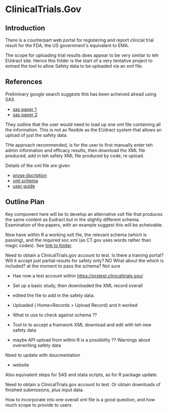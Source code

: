 # ClinicalTrials.Gov

## Introduction

There is a counterpart web portal for registering and report clincial
trial result for the FDA, the US government's equivalent to EMA.

The scope for uploading trial results does appear to be very similar to teh EUdract
site. Hence this folder is the start of a very tentative project to extned
the tool to allow Safety data to be uploaded via an xml file.

## References

Preliminary google search suggests this has been acheived alread using
SAS

* [sas paper 1](https://www.lexjansen.com/pharmasug/2012/AD/PharmaSUG-2012-AD10.pdf)
* [sas paper 2](https://www.lexjansen.com/nesug/nesug10/ph/ph01.pdf)

They outline that the user would need to load up one xml file containing all the
information. This is not as flexible as the EUdract system that allows an
upload of just the safety data.

THe approach recommended, is for the user to first manually enter teh admin information
and efficacy results, then download the XML file produced, add in teh safety XML
file produced by code, re upload.

Details of the xml file are given

* [prose dscription](https://prsinfo.clinicaltrials.gov/results_definitions.html)
* [xml schema](https://prsinfo.clinicaltrials.gov/RRSUploadSchema.xsd)
* [user guide](https://prsinfo.clinicaltrials.gov/prs-users-guide.html#section9)

## Outline Plan

Key component here will be to develop an alternative xslt file that produces
the same content as Eudract but in the slightly different schema. Examination of the
papers, with an example suggest this will be acheivable.


Now have within R a working xslt file, the relevant schema (which is passing),
and the required soc.xml (as CT.gov uses words rather than magic codes). See
[link to folder](R/eudract/tests/testhat).

Need to obtain a ClinicalTrials.gov account to test.  Is there a training portal?
Will it accept just partial results for safety only?  NO
What about the <outcomeMeasures/> which is included?
at the moment to pass the schema? Not sure

* Hae now a test account within https://prstest.clinicaltrials.gov/
* Set up a basic study, then downloaded the XML record overall
* edited the file to add in the safety data.
* Uploaded ( Home>Records > Upload Record)  and it worked
* What to use to check against schema ??

* Tool to to accept a framwork XML download and edit wtih teh new safety data
* maybe API upload from within R is a possibility ?? Warnings about overwriting safety data



Need to update with doucmentation 
* website 

Also equivalent steps for SAS and stata scripts, as for R package update.

Need to obtain a ClinicalTrials.gov account to test.  Or obtain downloads of
finished submissions, plus input data.

How to incorporate into one overall xml file is a good question, and how much
scope to provide to users.
